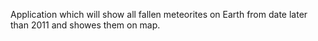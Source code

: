 Application which will show all fallen meteorites on Earth from date later than 2011 and showes them on map.
